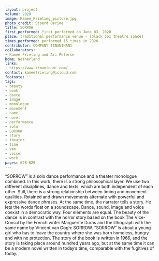 ```yaml
---
layout: project
volume: 2020
image: Kamee_Frieling_picture.jpg
photo_credit: Sjoerd Derine
title: SORROW
first_performed: first performed on June 03, 2020
place: traditional performance venue - (black box theatre space)
times_performed: performed 15 times in 2020
contributor: COMPANY TINANINANI
collaborators:
- Kamee Frieling and Ari Peterse
home: Netherland
links:
- https://www.tinaninani.com/
contact: kameefrieling@icloud.com
footnote: ''
tags:
- beauty
- book
- dance
- image
- monologue
- movement
- name
- novel
- performance
- solo
- SORROW
- story
- theater
- time
- van
- voice
- work
pages: 628-629
---
```

 

“SORROW” is a solo dance performance and a theater monologue combined. In this work, there is a strong philosophical layer. We use two different disciplines, dance and texts, which are both independent of each other. Still, there is a strong relationship between timing and movement qualities. Retained and drawn movements alternate with powerful and expressive dance phrases. At the same time, the narrator tells a story. He lets the words float on a soundscape. Dance, sound, image and voice coexist in a democratic way. Four elements are equal. The beauty of the dance is in contrast with the horror story based on the book <span class="ITALIC">The Vice-Consul</span> by the French writer Marguerite Duras and the lithograph with the same name by Vincent van Gogh: SORROW. “SORROW” is about a young girl who has to leave the country where she was born homeless, hungry and with no protection. The story of the book is written in 1966, and the story is taking place around hundred years ago, but at the same time it can be a modern novel written in today’s time, comparable with the fugitives of today.